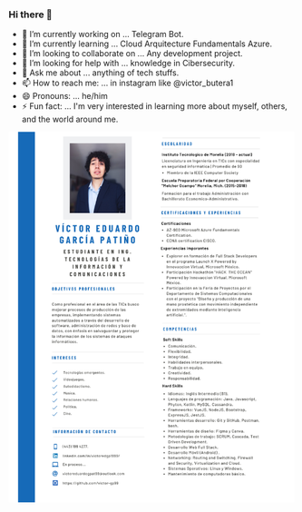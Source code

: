 ### Hi there 👋
<!--
**victor-gp99/victor-gp99** is a ✨ _special_ ✨ repository because its `README.md` (this file) appears on your GitHub profile.
-->
- 🔭 I’m currently working on ... Telegram Bot.
- 🌱 I’m currently learning ... Cloud Arquitecture Fundamentals Azure.
- 👯 I’m looking to collaborate on ... Any development project.
- 🤔 I’m looking for help with ... knowledge in Cibersecurity.
- 💬 Ask me about ... anything of tech stuffs. 
- 📫 How to reach me: ... in instagram like @victor_butera1
- 😄 Pronouns: ... he/him
- ⚡ Fun fact: ... I'm very interested in learning more about myself, others, and the world around me.

![alt text](https://github.com/victor-gp99/victor-gp99/blob/main/cv.png)
